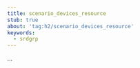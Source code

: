 ```yaml
---
title: scenario_devices_resource
stub: true
about: 'tag:h2/scenario_devices_resource'
keywords:
  - srdgrp
---
```

...
